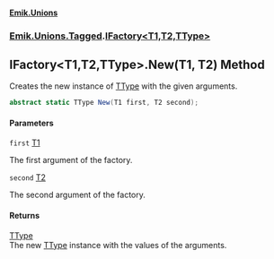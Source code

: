 #### [Emik.Unions](index.md 'index')
### [Emik.Unions.Tagged](Emik.Unions.Tagged.md 'Emik.Unions.Tagged').[IFactory&lt;T1,T2,TType&gt;](IFactory{T1,T2,TType}.md 'Emik.Unions.Tagged.IFactory<T1,T2,TType>')

## IFactory<T1,T2,TType>.New(T1, T2) Method

Creates the new instance of [TType](IFactory{T1,T2,TType}.md#Emik.Unions.Tagged.IFactory_T1,T2,TType_.TType 'Emik.Unions.Tagged.IFactory<T1,T2,TType>.TType') with the given arguments.

```csharp
abstract static TType New(T1 first, T2 second);
```
#### Parameters

<a name='Emik.Unions.Tagged.IFactory_T1,T2,TType_.New(T1,T2).first'></a>

`first` [T1](IFactory{T1,T2,TType}.md#Emik.Unions.Tagged.IFactory_T1,T2,TType_.T1 'Emik.Unions.Tagged.IFactory<T1,T2,TType>.T1')

The first argument of the factory.

<a name='Emik.Unions.Tagged.IFactory_T1,T2,TType_.New(T1,T2).second'></a>

`second` [T2](IFactory{T1,T2,TType}.md#Emik.Unions.Tagged.IFactory_T1,T2,TType_.T2 'Emik.Unions.Tagged.IFactory<T1,T2,TType>.T2')

The second argument of the factory.

#### Returns
[TType](IFactory{T1,T2,TType}.md#Emik.Unions.Tagged.IFactory_T1,T2,TType_.TType 'Emik.Unions.Tagged.IFactory<T1,T2,TType>.TType')  
The new [TType](IFactory{T1,T2,TType}.md#Emik.Unions.Tagged.IFactory_T1,T2,TType_.TType 'Emik.Unions.Tagged.IFactory<T1,T2,TType>.TType') instance with the values of the arguments.